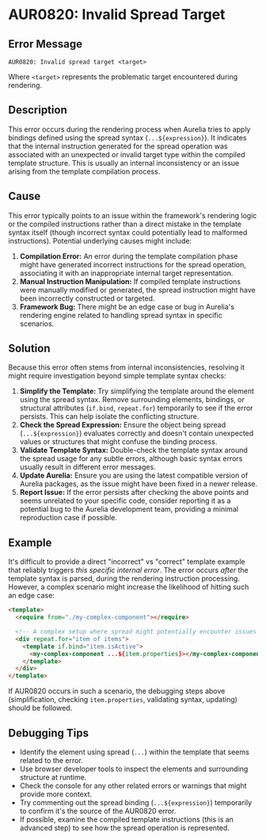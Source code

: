 # AUR0820: Invalid Spread Target

## Error Message

`AUR0820: Invalid spread target <target>`

Where `<target>` represents the problematic target encountered during rendering.

## Description

This error occurs during the rendering process when Aurelia tries to apply bindings defined using the spread syntax (`...${expression}`). It indicates that the internal instruction generated for the spread operation was associated with an unexpected or invalid target type within the compiled template structure. This is usually an internal inconsistency or an issue arising from the template compilation process.

## Cause

This error typically points to an issue within the framework's rendering logic or the compiled instructions rather than a direct mistake in the template syntax itself (though incorrect syntax could potentially lead to malformed instructions). Potential underlying causes might include:

1.  **Compilation Error:** An error during the template compilation phase might have generated incorrect instructions for the spread operation, associating it with an inappropriate internal target representation.
2.  **Manual Instruction Manipulation:** If compiled template instructions were manually modified or generated, the spread instruction might have been incorrectly constructed or targeted.
3.  **Framework Bug:** There might be an edge case or bug in Aurelia's rendering engine related to handling spread syntax in specific scenarios.

## Solution

Because this error often stems from internal inconsistencies, resolving it might require investigation beyond simple template syntax checks:

1.  **Simplify the Template:** Try simplifying the template around the element using the spread syntax. Remove surrounding elements, bindings, or structural attributes (`if.bind`, `repeat.for`) temporarily to see if the error persists. This can help isolate the conflicting structure.
2.  **Check the Spread Expression:** Ensure the object being spread (`...${expression}`) evaluates correctly and doesn't contain unexpected values or structures that might confuse the binding process.
3.  **Validate Template Syntax:** Double-check the template syntax around the spread usage for any subtle errors, although basic syntax errors usually result in different error messages.
4.  **Update Aurelia:** Ensure you are using the latest compatible version of Aurelia packages, as the issue might have been fixed in a newer release.
5.  **Report Issue:** If the error persists after checking the above points and seems unrelated to your specific code, consider reporting it as a potential bug to the Aurelia development team, providing a minimal reproduction case if possible.

## Example

It's difficult to provide a direct "incorrect" vs "correct" template example that reliably triggers *this specific internal error*. The error occurs *after* the template syntax is parsed, during the rendering instruction processing. However, a complex scenario might increase the likelihood of hitting such an edge case:

```html
<template>
  <require from="./my-complex-component"></require>

  <!-- A complex setup where spread might potentially encounter issues -->
  <div repeat.for="item of items">
    <template if.bind="item.isActive">
      <my-complex-component ...${item.properties}></my-complex-component>
    </template>
  </div>
</template>
```

If AUR0820 occurs in such a scenario, the debugging steps above (simplification, checking `item.properties`, validating syntax, updating) should be followed.

## Debugging Tips

*   Identify the element using spread (`...`) within the template that seems related to the error.
*   Use browser developer tools to inspect the elements and surrounding structure at runtime.
*   Check the console for any other related errors or warnings that might provide more context.
*   Try commenting out the spread binding (`...${expression}`) temporarily to confirm it's the source of the AUR0820 error.
*   If possible, examine the compiled template instructions (this is an advanced step) to see how the spread operation is represented.
